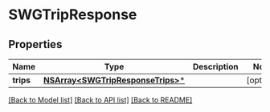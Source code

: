 # SWGTripResponse

## Properties
Name | Type | Description | Notes
------------ | ------------- | ------------- | -------------
**trips** | [**NSArray&lt;SWGTripResponseTrips&gt;***](SWGTripResponseTrips.md) |  | [optional] 

[[Back to Model list]](../README.md#documentation-for-models) [[Back to API list]](../README.md#documentation-for-api-endpoints) [[Back to README]](../README.md)


